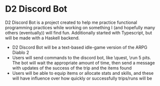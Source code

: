 # D2 Discord Bot

D2 Discord Bot is a project created to help me practice functional programming practices while working on something I (and hopefully many others (eventually)) will find fun. Additionally started with Typescript, but will be made with a Haskell backend.

-   D2 Discord Bot will be a text-based idle-game version of the ARPG Diablo 2
-   Users will send commands to the discord bot, like \quest, \run 5 pits. The bot will wait the appropriate amount of time, then send a message with updates of the success of the trip and the items found
-   Users will be able to equip items or allocate stats and skills, and these will have influence over how quickly or successfully trips/runs will be
